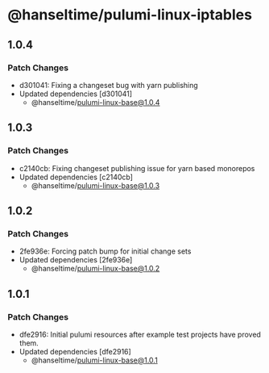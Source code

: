 # @hanseltime/pulumi-linux-iptables

## 1.0.4

### Patch Changes

- d301041: Fixing a changeset bug with yarn publishing
- Updated dependencies [d301041]
  - @hanseltime/pulumi-linux-base@1.0.4

## 1.0.3

### Patch Changes

- c2140cb: Fixing changeset publishing issue for yarn based monorepos
- Updated dependencies [c2140cb]
  - @hanseltime/pulumi-linux-base@1.0.3

## 1.0.2

### Patch Changes

- 2fe936e: Forcing patch bump for initial change sets
- Updated dependencies [2fe936e]
  - @hanseltime/pulumi-linux-base@1.0.2

## 1.0.1

### Patch Changes

- dfe2916: Initial pulumi resources after example test projects have proved them.
- Updated dependencies [dfe2916]
  - @hanseltime/pulumi-linux-base@1.0.1
